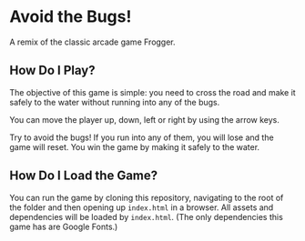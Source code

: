 Avoid the Bugs!
===============================

A remix of the classic arcade game Frogger.

## How Do I Play?

The objective of this game is simple: you need to cross the road and make it safely to the water without running into any of the bugs.

You can move the player up, down, left or right by using the arrow keys.

Try to avoid the bugs!  If you run into any of them, you will lose and the game will reset.  You win the game by making it safely to the water.

## How Do I Load the Game?

You can run the game by cloning this repository, navigating to the root of the folder and then opening up `index.html` in a browser.  All assets and dependencies will be loaded by `index.html`.  (The only dependencies this game has are Google Fonts.)